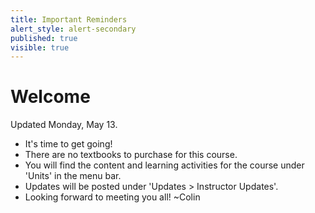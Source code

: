 ```yaml
---
title: Important Reminders
alert_style: alert-secondary
published: true
visible: true
---
```


# Welcome
Updated Monday, May 13.

- It's time to get going!
- There are no textbooks to purchase for this course.
- You will find the content and learning activities for the course under 'Units' in the menu bar.
- Updates will be posted under 'Updates > Instructor Updates'.
- Looking forward to meeting you all!
~Colin
